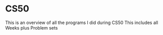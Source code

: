 # CS50

This is an overview of all the programs I did during CS50
This includes all Weeks plus Problem sets
